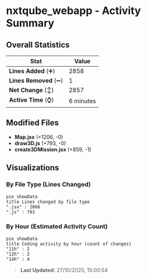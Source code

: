 # nxtqube_webapp - Activity Summary 

## Overall Statistics

| Stat                   | Value                                                             |
| ---------------------- | ----------------------------------------------------------------- |
| **Lines Added** (➕)   | 2858                                          |
| **Lines Removed** (➖) | 1                                        |
| **Net Change** (↕)    | 2857                |
| **Active Time** (⌚)   | 6 minutes |


## Modified Files
- **Map.jsx** (+1206, -0)
- **draw3D.js** (+793, -0)
- **create3DMission.jsx** (+859, -1)

## Visualizations

### By File Type (Lines Changed)

```mermaid
pie showData
title Lines changed by file type
".jsx" : 2066
".js" : 793
```

### By Hour (Estimated Activity Count)

```mermaid
pie showData
title Coding activity by hour (count of changes)
"11h" : 2
"12h" : 2
"14h" : 4
```


> **Last Updated:** 27/10/2025, 15:00:54